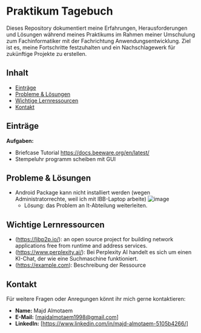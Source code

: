 # Praktikum Tagebuch

Dieses Repository dokumentiert meine Erfahrungen, Herausforderungen und Lösungen während meines Praktikums im Rahmen meiner Umschulung zum Fachinformatiker mit der Fachrichtung Anwendungsentwicklung. Ziel ist es, meine Fortschritte festzuhalten und ein Nachschlagewerk für zukünftige Projekte zu erstellen.

## Inhalt

- [Einträge](#einträge)
- [Probleme & Lösungen](#probleme-&-lösungen)
- [Wichtige Lernressourcen](#wichtige-lernressourcen)
- [Kontakt](#kontakt)


## Einträge

**Aufgaben:**
- Briefcase Tutorial https://docs.beeware.org/en/latest/
- Stempeluhr programm scheiben mit GUI


## Probleme & Lösungen

- Android Package kann nicht installiert werden (wegen Administratorrechte, weil ich mit IBB-Laptop arbeite)
    ![image](https://github.com/user-attachments/assets/6b55a4c4-3de6-4c13-ac7a-3778dc456bb6)
    - Lösung: das Problem an It-Abteilung weiterleiten.  


## Wichtige Lernressourcen

- (https://libp2p.io/): an open source project for building network applications free from runtime and address services.
- (https://www.perplexity.ai/): Bei Perplexity AI handelt es sich um einen KI-Chat, der wie eine Suchmaschine funktioniert.
- (https://example.com): Beschreibung der Ressource

## Kontakt

Für weitere Fragen oder Anregungen könnt ihr mich gerne kontaktieren:

- **Name:** Majd Almotaem
- **E-Mail:** [majdalmotaem1998@gmail.com]
- **LinkedIn:** [https://www.linkedin.com/in/majd-almotaem-5105b4266/]

